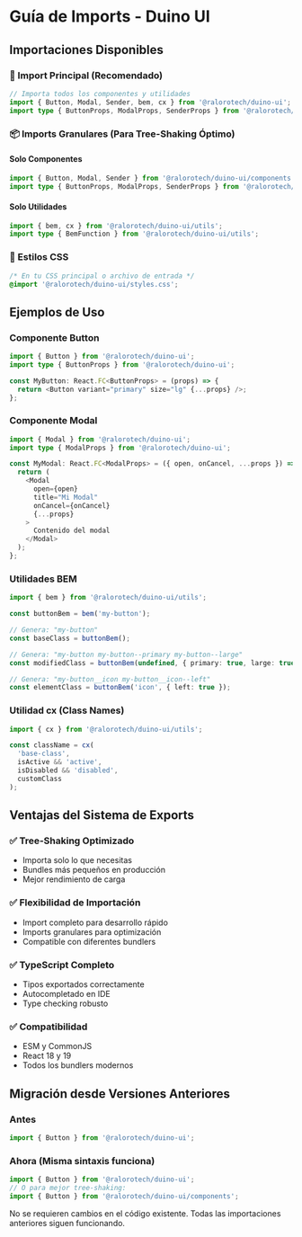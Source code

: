 # Guía de Imports - Duino UI

## Importaciones Disponibles

### 🎯 Import Principal (Recomendado)
```typescript
// Importa todos los componentes y utilidades
import { Button, Modal, Sender, bem, cx } from '@ralorotech/duino-ui';
import type { ButtonProps, ModalProps, SenderProps } from '@ralorotech/duino-ui';
```

### 📦 Imports Granulares (Para Tree-Shaking Óptimo)

#### Solo Componentes
```typescript
import { Button, Modal, Sender } from '@ralorotech/duino-ui/components';
import type { ButtonProps, ModalProps, SenderProps } from '@ralorotech/duino-ui/components';
```

#### Solo Utilidades
```typescript
import { bem, cx } from '@ralorotech/duino-ui/utils';
import type { BemFunction } from '@ralorotech/duino-ui/utils';
```

### 🎨 Estilos CSS
```css
/* En tu CSS principal o archivo de entrada */
@import '@ralorotech/duino-ui/styles.css';
```

## Ejemplos de Uso

### Componente Button
```typescript
import { Button } from '@ralorotech/duino-ui';
import type { ButtonProps } from '@ralorotech/duino-ui';

const MyButton: React.FC<ButtonProps> = (props) => {
  return <Button variant="primary" size="lg" {...props} />;
};
```

### Componente Modal
```typescript
import { Modal } from '@ralorotech/duino-ui';
import type { ModalProps } from '@ralorotech/duino-ui';

const MyModal: React.FC<ModalProps> = ({ open, onCancel, ...props }) => {
  return (
    <Modal
      open={open}
      title="Mi Modal"
      onCancel={onCancel}
      {...props}
    >
      Contenido del modal
    </Modal>
  );
};
```

### Utilidades BEM
```typescript
import { bem } from '@ralorotech/duino-ui/utils';

const buttonBem = bem('my-button');

// Genera: "my-button"
const baseClass = buttonBem();

// Genera: "my-button my-button--primary my-button--large"
const modifiedClass = buttonBem(undefined, { primary: true, large: true });

// Genera: "my-button__icon my-button__icon--left"
const elementClass = buttonBem('icon', { left: true });
```

### Utilidad cx (Class Names)
```typescript
import { cx } from '@ralorotech/duino-ui/utils';

const className = cx(
  'base-class',
  isActive && 'active',
  isDisabled && 'disabled',
  customClass
);
```

## Ventajas del Sistema de Exports

### ✅ Tree-Shaking Optimizado
- Importa solo lo que necesitas
- Bundles más pequeños en producción
- Mejor rendimiento de carga

### ✅ Flexibilidad de Importación
- Import completo para desarrollo rápido
- Imports granulares para optimización
- Compatible con diferentes bundlers

### ✅ TypeScript Completo
- Tipos exportados correctamente
- Autocompletado en IDE
- Type checking robusto

### ✅ Compatibilidad
- ESM y CommonJS
- React 18 y 19
- Todos los bundlers modernos

## Migración desde Versiones Anteriores

### Antes
```typescript
import { Button } from '@ralorotech/duino-ui';
```

### Ahora (Misma sintaxis funciona)
```typescript
import { Button } from '@ralorotech/duino-ui';
// O para mejor tree-shaking:
import { Button } from '@ralorotech/duino-ui/components';
```

No se requieren cambios en el código existente. Todas las importaciones anteriores siguen funcionando.
